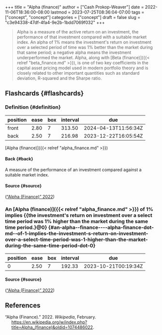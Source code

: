 +++
title = "Alpha (finance)"
author = ["Cash Prokop-Weaver"]
date = 2022-11-06T18:36:00-08:00
lastmod = 2023-07-25T08:36:04-07:00
tags = ["concept", "concept"]
categories = ["concept"]
draft = false
slug = "c3e94338-47df-4fa4-9e2b-1bdd7069f032"
+++

> Alpha is a measure of the active return on an investment, the performance of that investment compared with a suitable market index. An alpha of 1% means the investment's return on investment over a selected period of time was 1% better than the market during that same period; a negative alpha means the investment underperformed the market. Alpha, along with [Beta (finance)]({{< relref "beta_finance.md" >}}), is one of two key coefficients in the capital asset pricing model used in modern portfolio theory and is closely related to other important quantities such as standard deviation, R-squared and the Sharpe ratio.


## Flashcards {#flashcards}


### Definition {#definition}

| position | ease | box | interval | due                  |
|----------|------|-----|----------|----------------------|
| front    | 2.80 | 7   | 313.50   | 2024-04-13T11:56:34Z |
| back     | 2.50 | 7   | 216.98   | 2023-12-22T16:05:54Z |

[Alpha (finance)]({{< relref "alpha_finance.md" >}})


#### Back {#back}

A measure of the performance of an investment compared against a suitable market index.


#### Source {#source}

(<a href="#citeproc_bib_item_1">“Alpha (Finance)” 2022</a>)


### An [Alpha (finance)]({{< relref "alpha_finance.md" >}}) of 1% implies {{the investment's return on investment over a select time period was 1% higher than the market during the same time period.}@0} {#an-alpha--finance----alpha-finance-dot-md--of-1-implies-the-investment-s-return-on-investment-over-a-select-time-period-was-1-higher-than-the-market-during-the-same-time-period-dot-0}

| position | ease | box | interval | due                  |
|----------|------|-----|----------|----------------------|
| 0        | 2.50 | 7   | 192.33   | 2023-10-21T00:19:34Z |


#### Source {#source}

(<a href="#citeproc_bib_item_1">“Alpha (Finance)” 2022</a>)

## References

<style>.csl-entry{text-indent: -1.5em; margin-left: 1.5em;}</style><div class="csl-bib-body">
  <div class="csl-entry"><a id="citeproc_bib_item_1"></a>“Alpha (Finance).” 2022. <i>Wikipedia</i>, February. <a href="https://en.wikipedia.org/w/index.php?title=Alpha_(finance)&oldid=1074486022">https://en.wikipedia.org/w/index.php?title=Alpha_(finance)&#38;oldid=1074486022</a>.</div>
</div>
